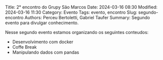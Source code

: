 Title: 2° encontro do Grupy São Marcos
Date: 2024-03-16 08:30
Modified: 2024-03-16 11:30
Category: Evento
Tags: evento, encontro
Slug: segundo-encontro
Authors: Perceu Bertoletti, Gabriel Taufer
Summary: Segundo evento para divulgar conhecimento.

Nesse segundo evento estamos organizando os seguintes conteudos:

 - Desenvolvimento com docker
 - Coffe Break
 - Manipulando dados com pandas